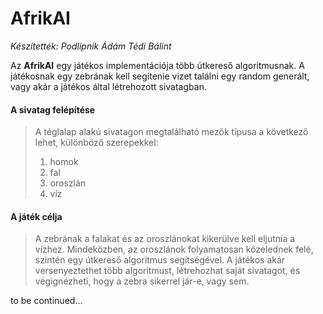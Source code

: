 # AfrikAI
*Készítették:
Podlipnik Ádám
Tédi Bálint*

Az **AfrikAI** egy játékos implementációja több útkereső algoritmusnak. A játékosnak egy zebrának kell segítenie vizet találni egy random generált, vagy akár a játékos által létrehozott sivatagban.

#### A sivatag felépítése 
> A téglalap alakú sivatagon megtalálható mezők típusa a következő lehet, különböző szerepekkel:
> 1. homok
> 1. fal
> 1. oroszlán
> 1. víz
#### A játék célja 
> A zebrának a falakat és az oroszlánokat kikerülve kell eljutnia a vízhez. Mindeközben, az oroszlánok folyamatosan közelednek felé, szintén egy útkereső algoritmus segítségével.
> A játékos akár versenyeztethet több algoritmust, létrehozhat saját sivatagot, és végignézheti, hogy a zebra sikerrel jár-e, vagy sem.

to be continued...
